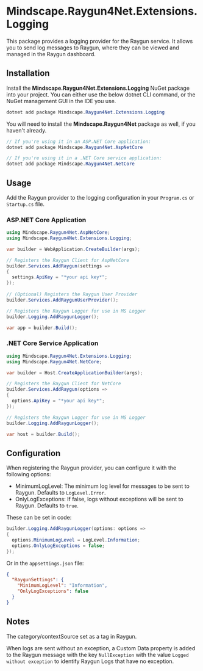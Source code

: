 # Mindscape.Raygun4Net.Extensions.Logging

This package provides a logging provider for the Raygun service. It allows you to send log messages to Raygun, 
where they can be viewed and managed in the Raygun dashboard.

## Installation

Install the **Mindscape.Raygun4Net.Extensions.Logging** NuGet package into your project. You can either use the below dotnet CLI command, or the NuGet management GUI in the IDE you use.

```csharp
dotnet add package Mindscape.Raygun4Net.Extensions.Logging
```

You will need to install the **Mindscape.Raygun4Net** package as well, if you haven't already.

```csharp
// If you're using it in an ASP.NET Core application:
dotnet add package Mindscape.Raygun4Net.AspNetCore

// If you're using it in a .NET Core service application:
dotnet add package Mindscape.Raygun4Net.NetCore
```

## Usage

Add the Raygun provider to the logging configuration in your `Program.cs` or `Startup.cs` file.

### ASP.NET Core Application

```csharp
using Mindscape.Raygun4Net.AspNetCore;
using Mindscape.Raygun4Net.Extensions.Logging;

var builder = WebApplication.CreateBuilder(args);

// Registers the Raygun Client for AspNetCore
builder.Services.AddRaygun(settings =>
{
  settings.ApiKey = "*your api key*";
});
   
// (Optional) Registers the Raygun User Provider
builder.Services.AddRaygunUserProvider();

// Registers the Raygun Logger for use in MS Logger
builder.Logging.AddRaygunLogger();

var app = builder.Build();
```

### .NET Core Service Application

```csharp
using Mindscape.Raygun4Net.Extensions.Logging;
using Mindscape.Raygun4Net.NetCore;

var builder = Host.CreateApplicationBuilder(args);

// Registers the Raygun Client for NetCore
builder.Services.AddRaygun(options =>
{
  options.ApiKey = "*your api key*";
});

// Registers the Raygun Logger for use in MS Logger
builder.Logging.AddRaygunLogger();

var host = builder.Build();
```

## Configuration

When registering the Raygun provider, you can configure it with the following options:

* MinimumLogLevel: The minimum log level for messages to be sent to Raygun. Defaults to `LogLevel.Error`.
* OnlyLogExceptions: If false, logs without exceptions will be sent to Raygun. Defaults to `true`.

These can be set in code:

```csharp
builder.Logging.AddRaygunLogger(options: options =>
{
  options.MinimumLogLevel = LogLevel.Information;
  options.OnlyLogExceptions = false;
});
```

Or in the `appsettings.json` file:

```json
{
  "RaygunSettings": {
    "MinimumLogLevel": "Information",
    "OnlyLogExceptions": false
  }
}
```

## Notes

The category/contextSource set as a tag in Raygun.

When logs are sent without an exception, a Custom Data property is added to the Raygun message with the 
key `NullException` with the value `Logged without exception` to identify Raygun Logs that have no exception.
